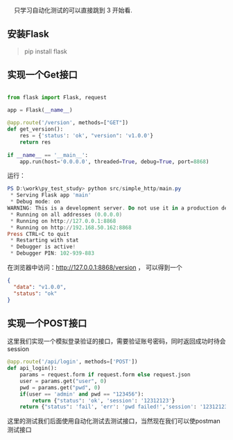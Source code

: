 $~~~~$只学习自动化测试的可以直接跳到 3 开始看.

## 安装Flask

> pip install flask

## 实现一个Get接口

```python

from flask import Flask, request
 
app = Flask(__name__)

@app.route('/version', methods=["GET"])
def get_version():
    res = {'status': 'ok', "version": 'v1.0.0'}
    return res
 
if __name__ == '__main__':
    app.run(host='0.0.0.0', threaded=True, debug=True, port=8868)
```
运行：
```powershell
PS D:\work\py_test_study> python src/simple_http/main.py
 * Serving Flask app 'main'
 * Debug mode: on
WARNING: This is a development server. Do not use it in a production deployment. Use a production WSGI server instead.
 * Running on all addresses (0.0.0.0)
 * Running on http://127.0.0.1:8868
 * Running on http://192.168.50.162:8868
Press CTRL+C to quit
 * Restarting with stat
 * Debugger is active!
 * Debugger PIN: 102-939-883
```

在浏览器中访问：http://127.0.0.1:8868/version ， 可以得到一个
```json
{
  "data": "v1.0.0",
  "status": "ok"
}
```

## 实现一个POST接口
这里我们实现一个模拟登录验证的接口，需要验证账号密码，同时返回成功时待会session
```python
@app.route('/api/login', methods=['POST'])
def api_login():
    params = request.form if request.form else request.json
    user = params.get("user", 0)
    pwd = params.get("pwd", 0)
    if(user == 'admin' and pwd == "123456"):
        return {"status": 'ok', 'session': '12312123'}
    return {"status": 'fail', 'err': 'pwd failed!','session': '12312123'} 
```

这里的测试我们后面使用自动化测试去测试接口，当然现在我们可以使postman测试接口


